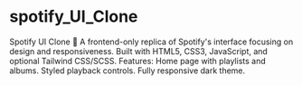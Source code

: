 # spotify_UI_Clone
Spotify UI Clone 🎨 A frontend-only replica of Spotify's interface focusing on design and responsiveness. Built with HTML5, CSS3, JavaScript, and optional Tailwind CSS/SCSS.  Features: Home page with playlists and albums. Styled playback controls. Fully responsive dark theme.
